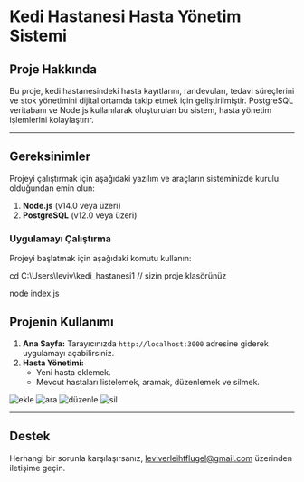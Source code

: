 # Kedi Hastanesi Hasta Yönetim Sistemi

## Proje Hakkında
Bu proje, kedi hastanesindeki hasta kayıtlarını, randevuları, tedavi süreçlerini ve stok yönetimini dijital ortamda takip etmek için geliştirilmiştir. PostgreSQL veritabanı ve Node.js kullanılarak oluşturulan bu sistem, hasta yönetim işlemlerini kolaylaştırır.

---

## Gereksinimler
Projeyi çalıştırmak için aşağıdaki yazılım ve araçların sisteminizde kurulu olduğundan emin olun:

1. **Node.js** (v14.0 veya üzeri)
2. **PostgreSQL** (v12.0 veya üzeri)



### Uygulamayı Çalıştırma
Projeyi başlatmak için aşağıdaki komutu kullanın:

cd C:\Users\leviv\kedi_hastanesi1  // sizin proje klasörünüz

node index.js


## Projenin Kullanımı
1. **Ana Sayfa:** Tarayıcınızda `http://localhost:3000` adresine giderek uygulamayı açabilirsiniz.
2. **Hasta Yönetimi:**
   - Yeni hasta eklemek.
   - Mevcut hastaları listelemek, aramak, düzenlemek ve silmek.

![ekle](https://github.com/user-attachments/assets/5e51897a-a5e6-4d14-9070-8035e80815e6)
![ara](https://github.com/user-attachments/assets/3a93ac51-563a-4b23-9cd4-a2fa3a112797)
![düzenle](https://github.com/user-attachments/assets/6ed4ec76-53a3-4a6a-8128-8964c1320b3c)
![sil](https://github.com/user-attachments/assets/f726171f-dd22-4818-ba29-71ed0d6b2465)

---

## Destek
Herhangi bir sorunla karşılaşırsanız, leviverleihtflugel@gmail.com üzerinden iletişime geçin.

